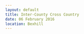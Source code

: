```yaml
---
layout: default
title: Inter-County Cross Country
date: 06 February 2016
location: Bexhill
---
```



